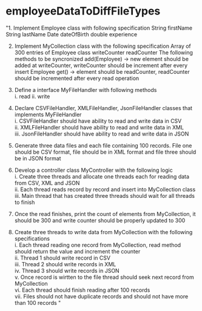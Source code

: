 # employeeDataToDiffFileTypes
"1. Implement Employee class with following specification          String firstName         String lastName          Date    dateOfBirth         double        experience  

2. Implement MyCollection class with the following specification         Array of 300 entries of Employee class         writeCounter         readCounter         The following methods to be syncronized          add(Employee) -> new element should be added at writeCounter, writeCounter should be increment after every insert          Employee get() -> element should be readCounter, readCounter should be incremented after every read operation  

3. Define a interface MyFileHandler with following methods  
i. read 
ii. write

4. Declare CSVFileHandler, XMLFileHandler, JsonFileHandler classes that implements MyFileHandler  
i.   CSVFileHandler should have ability to read and write data in CSV        
ii.  XMLFileHandler should have ability to read and write data in XML     
iii. JsonFileHandler should have ability to read and write data in JSON 

5. Generate three data files and each file containing 100 records. File one should be CSV format, file should be in XML format and file three should be in JSON format  

6. Develop a controller class MyController with the following logic    
i. Create three threads and allocate one threads each for reading data from CSV, XML and JSON   
ii. Each thread reads record by record and insert into MyCollection class    
iii. Main thread that has created three threads should wait for all threads to finish  

7. Once the read finishes, print the count of elements from MyCollection, it should be 300 and write counter should be properly updated to 300  

8. Create three threads to write data from MyCollection with the following specifications  
i. Each thread reading one record from MyCollection, read method should return the value and increment the counter   
ii. Thread 1 should write record in CSV        
iii. Thread 2 should write records in XML     
iv. Thread 3 should write records in JSON       
v. Once record is wirtten to the file thread should seek next record from MyCollection       
vi. Each thread should finish reading after 100 records        
vii. Files should not have duplicate records and should not have more than 100 records "
